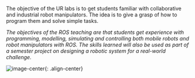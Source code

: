 
The objective of the UR labs is to get students familiar with collaborative and industrial robot manipulators. The idea is to give a grasp of how to program them and solve simple tasks.

*The objectives of the ROS teaching are that students get experience with programming, modelling, simulating and controlling both mobile robots and robot manipulators with ROS. The skills learned will also be used as part of a semester project on designing a robotic system for a real-world challenge.*

![image-center](https://a.storyblok.com/f/169662/1000x1000/36a6c788d2/ur5e.png){: .align-center}
